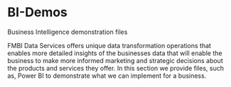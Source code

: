 # BI-Demos
 Business Intelligence demonstration files

FMBI Data Services offers unique data transformation operations that enables more detailed insights of the businesses data that will enable the business to make more informed marketing and strategic decisions about the products and services they offer. In this section we provide files, such as, Power BI to demonstrate what we can implement for a business.